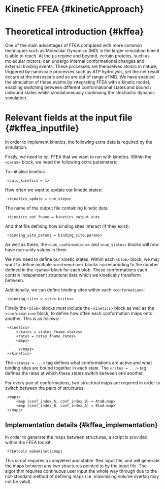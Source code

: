 
Kinetic FFEA {#kineticApproach}
======================

Theoretical introduction {#kffea}
========================

One of the main advantages of FFEA compared with more common techniques such as Molecular Dynamics (MD)
 is the larger simulation time it is able to reach. At the &micro;s regime and beyond, certain proteins,
 such as molecular motors, can undergo internal conformational changes and external binding events. These
 processes are themselves atomic in nature, triggered by nanoscale processes such as ATP hydrolysis, yet 
 the net result occurs at the mesoscale and so are out of range of MD. We have enabled the simulation of these
 events by integrating FFEA with a kinetic model, enabling switching between different conformational
 states and bound / unbound states whilst simulataneously continuing the stochastic dynamic simulation.

Relevant fields at the input file {#kffea_inputfile}
=================================
In order to implement kinetics, the following extra data is required by the simulation.

 Firstly, we need to tell FFEA that we want to run with kinetics. Within the ` <param> ` block, we need the following extra parameters:

 To initialise kinetics:

     <calc_kinetics = 1>

 How often we want to update our kinetic states:

     <kinetics_update = num_steps>

 The name of the output file containing kinetic data:

     <kinetics_out_fname = kinetics_output.out>

 And that file defining how binding sites interact (if they exist):

     <binding_site_params = binding_site.params>

 As well as these, the ` <num_conformations> ` and ` <num_states> ` blocks will now have non-unity values in them.
 
 We now need to define our kinetic states. Within each ` <blob> ` block, we may want to define multiple ` <conformation> ` blocks corresponding to the
 number defined in the ` <param> ` block for each blob. These conformations each contain independent structural data which we kinetically transform between.

 Additionally, we can define binding sites within each ` <conformation> `:

     <binding_sites = sites.bsites>

 Finally the ` <blob> ` blocks must include the ` <kinetics> ` block as well as the ` <conformation> ` block, to define how often each conformation maps onto another. 
 This is as follows:

     <kinetics>
         <states = states_fname.states>
         <rates = rates_fname.rates>
         <maps>
           ...
          </maps>
     </kinetics>

 The ` <states = ...> ` tag defines what conformations are active and what binding sites are bound together
 in each state.  The ` <rates = ...> ` tag defines the rates at which these states switch between one another.

 For every pair of conformations, two structural maps are required in order to switch between the pairs of structures:

     <maps>
         <map (conf_index_A, conf_index_B) = AtoB.map>
         <map (conf_index_B, conf_index_A) = BtoA.map>
     </maps>

Implementation details {#kffea_implementation}
----------------------
In order to generate the maps between structures, a script is provided within the FFEA toolkit:

     FFEAtools makekineticmaps

This script requires a completed and stable .ffea input file, and will generate the maps between any two structures pointed to by the input file. 
The algorithm requires continuous user input the whole way through due to the not-standard method of defining maps (i.e. maximising volume overlap may not be valid).

